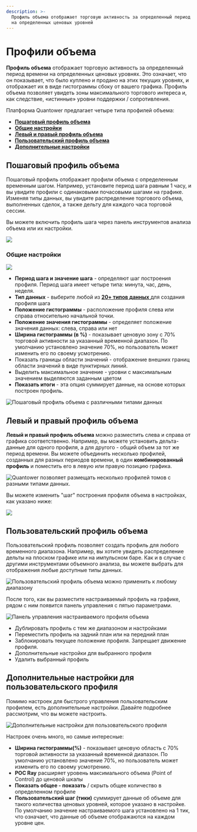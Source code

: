 ```yaml
---
description: >-
  Профиль объема отображает торговую активность за определенный период времени
  на определенных ценовых уровней
---
```


# Профили объема

**Профиль объема** отображает торговую активность за определенный период времени на определенных ценовых уровнях. Это означает, что он показывает, что было куплено и продано на этих текущих уровнях, и отображает их в виде гистограммы сбоку от вашего графика. Профиль объема позволяет увидеть зоны максимального торгового интереса и, как следствие, «истинные» уровни поддержки / сопротивления.

Платформа Quantower предлагает четыре типа профилей объема:

* [**Пошаговый профиль объема**](volume-profiles.md#poshagovyi-profil-obema)&#x20;
* [**Общие настройки**](volume-profiles.md#obshie-nastroiki)
* [**Левый и правый профиль объема**](volume-profiles.md#levyi-i-pravyi-profil-obema)
* [**Пользовательский профиль объема**](volume-profiles.md#polzovatelskii-profil-obema)
* [**Дополнительные настройки** ](volume-profiles.md#dopolnitelnye-nastroiki-dlya-polzovatelskogo-profilya)

## Пошаговый профиль объема&#x20;

Пошаговый профиль отображает профили объема с определенным временным шагом. Например, установите период шага равным 1 часу, и вы увидите профили с одинаковыми почасовыми шагами на графике. Изменяя типы данных, вы увидите распределение торгового объема, выполненных сделок, а также дельту для каждого часа торговой сессии.

Вы можете включить профиль шага через панель инструментов анализа объема или их настройки.

![](../../.gitbook/assets/poshagovyi-profil.gif)

### Общие настройки&#x20;

![](../../.gitbook/assets/poshagovyi-profil1.gif)

* **Период шага и значение шага** - определяют шаг построения профиля. Период шага имеет четыре типа: минута, час, день, неделя.
* **Тип данных** - выберите любой из [**20+ типов данных** ](https://app.gitbook.com/@quantower/s/quantower-ru/\~/drafts/-MbGwguxgp06fdcWVgd1/analytics-panels/chart/volume-analysis-tools#data-types-of-volume-analysis-tools)для создания профиля шага
* **Положение гистограммы** - расположение профиля слева или справа относительно начальной точки.
* **Положение значения гистограммы** - определяет положение значения данных: слева, справа или нет
* **Ширина гистограммы (в %)** - показывает ценовую зону с 70% торговой активности за указанный временной диапазон. По умолчанию установлено значение 70%, но пользователь может изменить его по своему усмотрению.
* Показать границы области значений - отображение внешних границ области значений в виде пунктирных линий.
* Выделить максимальное значение - уровни с максимальным значением выделяются заданным цветом
* **Показать итоги** - эта опция суммирует данные, на основе которых построен профиль.

![Пошаговый профиль объема с различными типами данных](../../.gitbook/assets/step-profile-data-types.gif)

## Левый и правый профиль объема

**Левый и правый профиль объема** можно разместить слева и справа от графика соответственно. Например, вы можете установить дельта-данные для одного профиля, а для другого - общий объем за тот же период времени. Вы можете объединить несколько профилей, созданных для разных периодов времени, в один **комбинированный профиль** и поместить его в левую или правую позицию графика.

![Quantower позволяет размещать несколько профилей томов с разными типами данных.](../../.gitbook/assets/left\_right-profile.png)

Вы можете изменить "шаг" построения профиля объема в настройках, как указано ниже:

![](../../.gitbook/assets/polzoatelskii-shag-levyi-obem-ru.gif)

## Пользовательский профиль объема

Пользовательский профиль позволяет создать профиль для любого временного диапазона. Например, вы хотите увидеть распределение дельты на плоском графике или на импульсном баре. Как и в случае с другими инструментами объемного анализа, вы можете выбрать для отображения любые доступные типы данных.

![Пользовательский профиль объема можно применить к любому диапазону](../../.gitbook/assets/new-custom-profile.gif)

После того, как вы разместите настраиваемый профиль на графике, рядом с ним появится панель управления с пятью параметрами.

![Панель управления настраиваемого профиля объема](<../../.gitbook/assets/image (20).png>)

* Дублировать профиль с тем же диапазоном и настройками
* Переместить профиль на задний план или на передний план
* Заблокировать текущее положение профиля. Запрещает движение профиля.
* Дополнительные настройки для выбранного профиля
* Удалить выбранный профиль

## Дополнительные настройки для пользовательского профиля

Помимо настроек для быстрого управления пользовательским профилем, есть дополнительные настройки. Давайте подробнее рассмотрим, что вы можете настроить.

![Дополнительные настройки для пользовательского профиля](../../.gitbook/assets/dopnastroiki-polzovatelskii-profil.gif)

Настроек очень много, но самые интересные:

* **Ширина гистограммы(%)** - показывает ценовую область с 70% торговой активности за указанный временной диапазон. По умолчанию установлено значение 70%, но пользователь может изменить его по своему усмотрению.
* **POC Ray** расширяет уровень максимального объема (Point of Control) до ценовой шкалы
* **Показать общее - показать** / скрыть общее количество в определенном профиле
* **Пользовательский шаг (тики)** суммирует данные об объеме для такого количества ценовых уровней, которое указано в настройке. По умолчанию значение настраиваемого шага установлено на 1 тик, что означает, что данные об объеме отображаются на каждом уровне цен.
